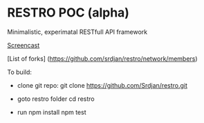 RESTRO POC (alpha)
==========================

Minimalistic, experimatal RESTfull API framework

[Screencast](https://dl.dropboxusercontent.com/u/51491957/rest-api/v.html)

[List of forks] (https://github.com/srdjan/restro/network/members)

To build:
- clone git repo: 
   git clone https://github.com/Srdjan/restro.git

- goto restro folder
    cd restro

- run
    npm install
    npm test

